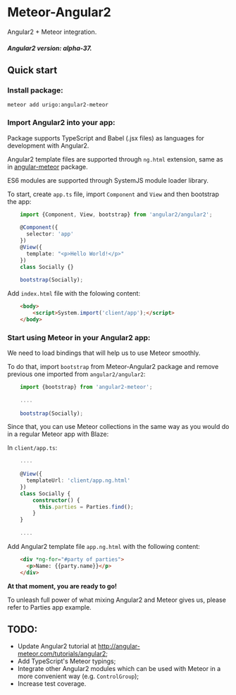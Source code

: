 # Meteor-Angular2
Angular2 + Meteor integration.

##### Angular2 version: alpha-37.

## Quick start

### Install package:
    meteor add urigo:angular2-meteor

### Import Angular2 into your app:
Package supports TypeScript and Babel (.jsx files) as languages for development with Angular2.

Angular2 template files are supported through ````ng.html```` extension, same as in [angular-meteor](https://github.com/Urigo/angular-meteor) package.

ES6 modules are supported through SystemJS module loader library.

To start, create ````app.ts```` file, import ````Component```` and ````View```` and then bootstrap the app:
````ts
    import {Component, View, bootstrap} from 'angular2/angular2';
    
    @Component({
      selector: 'app'
    })
    @View({
      template: "<p>Hello World!</p>"
    })
    class Socially {}
    
    bootstrap(Socially);
````
Add ````index.html```` file with the folowing content:
````html
    <body>
        <script>System.import('client/app');</script>
    </body>
````

### Start using Meteor in your Angular2 app:
We need to load bindings that will help us to use Meteor smoothly.

To do that, import ````bootstrap```` from Meteor-Angular2 package and remove previous one imported from ````angular2/angular2````:

````ts
    import {bootstrap} from 'angular2-meteor';
    
    ....
    
    bootstrap(Socially);
````

Since that, you can use Meteor collections in the same way as you would do in a regular Meteor app with Blaze:

In ````client/app.ts````:
````ts
    ....
    
    @View({
      templateUrl: 'client/app.ng.html'
    })
    class Socially {
        constructor() {
          this.parties = Parties.find();
        }
    }
    
    ....
````

Add Angular2 template file ````app.ng.html```` with the following content:
````html
    <div *ng-for="#party of parties">
      <p>Name: {{party.name}}</p>
    </div>
````


**At that moment, you are ready to go!**

To unleash full power of what mixing Angular2 and Meteor gives us,
please refer to Parties app example.

## TODO:
- Update Angular2 tutorial at http://angular-meteor.com/tutorials/angular2;
- Add TypeScript's Meteor typings;
- Integrate other Angular2 modules which can be used with Meteor in a more convenient way (e.g. ````ControlGroup````);
- Increase test coverage.

